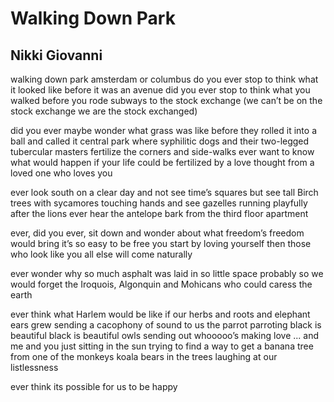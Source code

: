 # Walking Down Park
## Nikki Giovanni
walking down park
amsterdam
or columbus do you ever stop
to think what it looked like
before it was an avenue
did you ever stop to think
what you walked
before you rode
subways to the stock
exchange (we can’t be on
the stock exchange
we are the stock
exchanged)

did you ever maybe wonder
what grass was like before
they rolled it
into a ball and called
it central park
where syphilitic dogs
and their two-legged tubercular
masters fertilize
the corners and side-walks
ever want to know what would happen
if your life could be fertilized
by a love thought
from a loved one
who loves you

ever look south
on a clear day and not see
time’s squares but see
tall Birch trees with sycamores
touching hands
and see gazelles running playfully
after the lions
ever hear the antelope bark
from the third floor apartment

ever, did you ever, sit down
and wonder about what freedom’s freedom
would bring
it’s so easy to be free
you start by loving yourself
then those who look like you
all else will come
naturally

ever wonder why
so much asphalt was laid
in so little space
probably so we would forget
the Iroquois, Algonquin
and Mohicans who could caress
the earth

ever think what Harlem would be
like if our herbs and roots and elephant ears
grew sending
a cacophony of sound to us
the parrot parroting black is beautiful black is beautiful
owls sending out whooooo’s making love ...
and me and you just sitting in the sun trying
to find a way to get a banana tree from one of the monkeys
koala bears in the trees laughing at our listlessness

ever think its possible
for us to be
happy